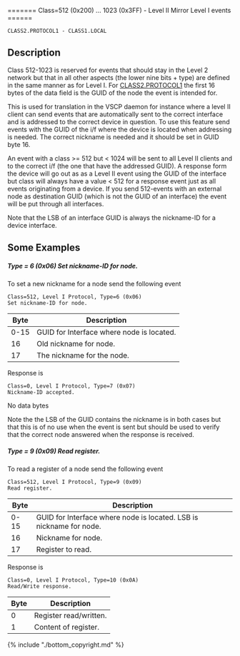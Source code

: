 ======= Class=512 (0x200) ... 1023 (0x3FF) - Level II Mirror Level I events ======

    CLASS2.PROTOCOL1 - CLASS1.LOCAL
    
## Description

Class 512-1023 is reserved for events that should stay in the Level 2 network but that in all other aspects (the lower nine bits + type) are defined in the same manner as for Level I. For [CLASS2.PROTOCOL1](http://www.vscp.org/docs/vscpspec/doku.php?id=class1.protocol) the first 16 bytes of the data field is the GUID of the node the event is intended for. 

This is used for translation in the VSCP daemon for instance where a level II client can send events that are automatically sent to the correct interface and is addressed to the correct device in question. To use this feature send events with the GUID of the i/f where the device is located when addressing is needed. The correct nickname is needed and it should be set in GUID byte 16.

An event with a class >= 512 but < 1024 will be sent to all Level II clients and to the correct i/f (the one that have the addressed GUID). A response form the device will go out as as a Level II event using the GUID of the interface but class will always have a value < 512 for a response event just as all events originating from a device. If you send 512-events with an external node as destination GUID (which is not the GUID of an interface) the event will be put through all interfaces.

Note that the LSB of an interface GUID is always the nickname-ID for a device interface. 

##  Some Examples 

##### Type = 6 (0x06) Set nickname-ID for node.

To set a new nickname for a node send the following event

    Class=512, Level I Protocol, Type=6 (0x06)  
    Set nickname-ID for node. 

 | Byte | Description                               | 
 | ---- | -----------                               | 
 | 0-15 | GUID for Interface where node is located. | 
 | 16   | Old nickname for node.                    | 
 | 17   | The nickname for the node.                | 

Response is

    Class=0, Level I Protocol, Type=7 (0x07) 
    Nickname-ID accepted. 
    
No data bytes

Note the the LSB of the GUID contains the nickname is in both cases but that this is of no use when the event is sent but should be used to verify that the correct node answered when the response is received.

##### Type = 9 (0x09) Read register.

To read a register of a node send the following event

    Class=512, Level I Protocol, Type=9 (0x09) 
    Read register. 

 | Byte | Description                                                         | 
 | ---- | -----------                                                         | 
 | 0-15 | GUID for Interface where node is located. LSB is nickname for node. | 
 | 16   | Nickname for node.                                                  | 
 | 17   | Register to read.                                                   | 

Response is

    Class=0, Level I Protocol, Type=10 (0x0A) 
    Read/Write response.

 | Byte | Description            | 
 | ---- | -----------            | 
 | 0    | Register read/written. | 
 | 1    | Content of register.   | 


{% include "./bottom_copyright.md" %}
